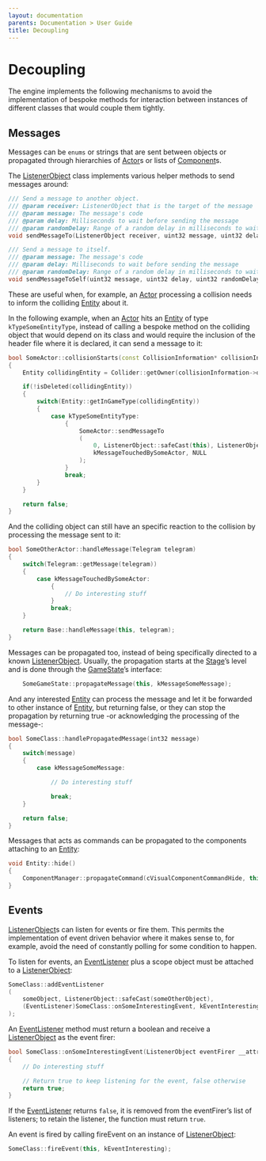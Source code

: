 ```yaml
---
layout: documentation
parents: Documentation > User Guide
title: Decoupling
---
```


# Decoupling

The engine implements the following mechanisms to avoid the implementation of bespoke methods for interaction between instances of different classes that would couple them tightly.

## Messages

Messages can be `enums` or strings that are sent between objects or propagated through hierarchies of [Actor](/documentation/api/class-actor/)s or lists of [Component](/documentation/api/class-component/)s.

The [ListenerObject](/documentation/api/class-listener-object/) class implements various helper methods to send messages around:

```cpp
/// Send a message to another object.
/// @param receiver: ListenerObject that is the target of the message
/// @param message: The message's code
/// @param delay: Milliseconds to wait before sending the message
/// @param randomDelay: Range of a random delay in milliseconds to wait before sending the message
void sendMessageTo(ListenerObject receiver, uint32 message, uint32 delay, uint32 randomDelay);

/// Send a message to itself.
/// @param message: The message's code
/// @param delay: Milliseconds to wait before sending the message
/// @param randomDelay: Range of a random delay in milliseconds to wait before sending the message
void sendMessageToSelf(uint32 message, uint32 delay, uint32 randomDelay);
```

These are useful when, for example, an [Actor](/documentation/api/class-actor/) processing a collision needs to inform the colliding [Entity](/documentation/api/class-entity/) about it.

In the following example, when an [Actor](/documentation/api/class-actor/) hits an [Entity](/documentation/api/class-entity/) of type `kTypeSomeEntityType`, instead of calling a bespoke method on the colliding object that would depend on its class and would require the inclusion of the header file where it is declared, it can send a message to it:

```cpp
bool SomeActor::collisionStarts(const CollisionInformation* collisionInformation __attribute__ ((unused)))
{
    Entity collidingEntity = Collider::getOwner(collisionInformation->otherCollider);

    if(!isDeleted(collidingEntity))
    {
        switch(Entity::getInGameType(collidingEntity))
        {
            case kTypeSomeEntityType:
                {
                    SomeActor::sendMessageTo
                    (
                        0, ListenerObject::safeCast(this), ListenerObject::safeCast(collidingEntity),
                        kMessageTouchedBySomeActor, NULL
                    );
                }
                break;
        }
    }

    return false;
}
```

And the colliding object can still have an specific reaction to the collision by processing the message sent to it:

```cpp
bool SomeOtherActor::handleMessage(Telegram telegram)
{
    switch(Telegram::getMessage(telegram))
    {
        case kMessageTouchedBySomeActor:
            {
                // Do interesting stuff
            }
            break;
    }

    return Base::handleMessage(this, telegram);
}
```

Messages can be propagated too, instead of being specifically directed to a known [ListenerObject](/documentation/api/class-listener-object/). Usually, the propagation starts at the [Stage](/documentation/api/class-stage/)’s level and is done through the [GameState](/documentation/api/class-game-state/)’s interface:

```cpp
    SomeGameState::propagateMessage(this, kMessageSomeMessage);
```

And any interested [Entity](/documentation/api/class-entity/) can process the message and let it be forwarded to other instance of [Entity](/documentation/api/class-entity/), but returning false, or they can stop the propagation by returning true -or acknowledging the processing of the message-:

```cpp
bool SomeClass::handlePropagatedMessage(int32 message)
{
    switch(message)
    {
        case kMessageSomeMessage:

            // Do interesting stuff

            break;
    }

    return false;
}
```

Messages that acts as commands can be propagated to the components attaching to an [Entity](/documentation/api/class-entity/):

```cpp
void Entity::hide()
{
    ComponentManager::propagateCommand(cVisualComponentCommandHide, this, kSpriteComponent);
}
```

## Events

[ListenerObject](/documentation/api/class-listener-object/)s can listen for events or fire them. This permits the implementation of event driven behavior where it makes sense to, for example, avoid the need of constantly polling for some condition to happen.

To listen for events, an [EventListener](/documentation/api/class-eventlistener/) plus a scope object must be attached to a [ListenerObject](/documentation/api/class-listener-object/):

```cpp
SomeClass::addEventListener
(
    someObject, ListenerObject::safeCast(someOtherObject),
    (EventListener)SomeClass::onSomeInterestingEvent, kEventInteresting
);
```

An [EventListener](/documentation/api/class-eventlistener/) method must return a boolean and receive a [ListenerObject](/documentation/api/class-listener-object/) as the event firer:

```cpp
bool SomeClass::onSomeInterestingEvent(ListenerObject eventFirer __attribute__ ((unused)))
{
    // Do interesting stuff

    // Return true to keep listening for the event, false otherwise
    return true;
}
```

If the [EventListener](/documentation/api/class-eventlistener/) returns `false`, it is removed from the eventFirer’s list of listeners; to retain the listener, the function must return `true`.

An event is fired by calling fireEvent on an instance of [ListenerObject](/documentation/api/class-listener-object/):

```cpp
SomeClass::fireEvent(this, kEventInteresting);
```
